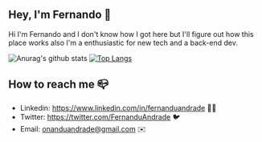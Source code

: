 ## Hey, I'm Fernando 👋  

Hi I'm Fernando and I don't know how I got here but I'll figure out how this place works also I'm a enthusiastic for new tech and a back-end dev.

![Anurag's github stats](https://github-readme-stats.vercel.app/api?username=fernanduandrade&show_icons=true&theme=synthwave)  [![Top Langs](https://github-readme-stats.vercel.app/api/top-langs/?username=anuraghazra)](https://github.com/anuraghazra/github-readme-stats)


## How to reach me 📪

- Linkedin: https://www.linkedin.com/in/fernanduandrade 👨‍💼
- Twitter: https://twitter.com/FernanduAndrade 🐦
- Email: onanduandrade@gmail.com ✉️
